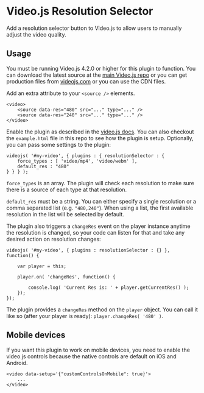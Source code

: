 Video.js Resolution Selector
============================
Add a resolution selector button to Video.js to allow users to manually adjust the video quality.

Usage
-----
You must be running Video.js 4.2.0 or higher for this plugin to function. You can download the latest source at the [main Video.js repo](https://github.com/videojs/video.js) or you can get production files from [videojs.com](http://videojs.com) or you can use the CDN files.

Add an extra attribute to your `<source />` elements.

	<video>
		<source data-res="480" src="..." type="..." />
		<source data-res="240" src="..." type="..." />
	</video>

Enable the plugin as described in the [video.js docs](https://github.com/videojs/video.js/blob/v4.5.2/docs/guides/plugins.md#step-3-using-a-plugin). You can also checkout the `example.html` file in this repo to see how the plugin is setup. Optionally, you can pass some settings to the plugin:

    videojs( '#my-video', { plugins : { resolutionSelector : {
    	force_types	: [ 'video/mp4', 'video/webm' ],
    	default_res	: "480"
    } } } );

`force_types` is an array. The plugin will check each resolution to make sure there is a source of each type at that resolution.

`default_res` must be a string. You can either specify a single resolution or a comma separated list (e.g. `"480,240"`). When using a list, the first available resolution in the list will be selected by default.

The plugin also triggers a `changeRes` event on the player instance anytime the resolution is changed, so your code can listen for that and take any desired action on resolution changes:

	videojs( '#my-video', { plugins : resolutionSelector : {} }, function() {
		
		var player = this;
		
		player.on( 'changeRes', function() {
			
			console.log( 'Current Res is: ' + player.getCurrentRes() );
		});
	});

The plugin provides a `changeRes` method on the `player` object. You can call it like so (after your player is ready): `player.changeRes( '480' )`.
	
Mobile devices
--------------
If you want this plugin to work on mobile devices, you need to enable the video.js controls because the native controls are default on iOS and Android.

	<video data-setup='{"customControlsOnMobile": true}'>
		...
	</video>
